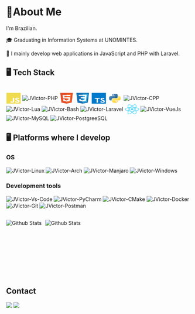 # 👾About Me

I'm Brazilian.

🎓 Graduating in Information Systems at UNOMINTES.

🤖 I mainly develop web applications in JavaScript and PHP with Laravel.

## 🖥️ Tech Stack

<div style="display: inline_block"><br>
  <img align="center" alt="JVictor-Js" height="30" width="40" src="https://raw.githubusercontent.com/devicons/devicon/master/icons/javascript/javascript-plain.svg">
  <img align="center" alt="JVictor-PHP" height="30" width="40" src="https://cdn.jsdelivr.net/gh/devicons/devicon@latest/icons/php/php-original.svg" />
  <img align="center" alt="JVictor-HTML" height="30" width="40" src="https://raw.githubusercontent.com/devicons/devicon/master/icons/html5/html5-original.svg">
  <img align="center" alt="JVictor-CSS" height="30" width="40" src="https://raw.githubusercontent.com/devicons/devicon/master/icons/css3/css3-original.svg">
  <img align="center" alt="JVictor-Ts" height="30" width="40" src="https://raw.githubusercontent.com/devicons/devicon/master/icons/typescript/typescript-plain.svg">
  <img align="center" alt="JVictor-Python" height="30" width="40" src="https://raw.githubusercontent.com/devicons/devicon/master/icons/python/python-original.svg">
  <img align="center" alt="JVictor-CPP" height="30" width="40" src="https://cdn.jsdelivr.net/gh/devicons/devicon@latest/icons/cplusplus/cplusplus-original.svg" />
  <img align="center" alt="JVictor-Lua" height="30" width="40" src="https://cdn.jsdelivr.net/gh/devicons/devicon@latest/icons/lua/lua-original.svg" />          
  <img align="center" alt="JVictor-Bash" height="30" width="40" src="https://cdn.jsdelivr.net/gh/devicons/devicon@latest/icons/bash/bash-original.svg" />
  <img align="center" alt="JVictor-Laravel" height="30" width="40" src="https://cdn.jsdelivr.net/gh/devicons/devicon@latest/icons/laravel/laravel-original.svg" />
  <img align="center" alt="JVictor-React" height="30" width="40" src="https://raw.githubusercontent.com/devicons/devicon/master/icons/react/react-original.svg">
  <img align="center" alt="JVictor-VueJs" height="30" width="40" src="https://cdn.jsdelivr.net/gh/devicons/devicon@latest/icons/vuejs/vuejs-original.svg" />
  <img align="center" alt="JVictor-MySQL" height="30" width="40" src="https://cdn.jsdelivr.net/gh/devicons/devicon@latest/icons/mysql/mysql-plain-wordmark.svg" />
  <img align="center" alt="JVictor-PostgreeSQL" height="30" width="40" src="https://cdn.jsdelivr.net/gh/devicons/devicon@latest/icons/postgresql/postgresql-plain-wordmark.svg" />          
</div>

## 🖥️ Platforms where I develop

### OS
<div>
  <img align="center" alt="JVictor-Linux" height="30" width="40" src="https://cdn.jsdelivr.net/gh/devicons/devicon@latest/icons/linux/linux-original.svg" />
  <img align="center" alt="JVictor-Arch" height="30" width="40" src="https://cdn.jsdelivr.net/gh/devicons/devicon@latest/icons/archlinux/archlinux-original.svg" />
  <img align="center" alt="JVictor-Manjaro" height="30" width="40" src="https://upload.wikimedia.org/wikipedia/commons/3/3e/Manjaro-logo.svg" />
  <img align="center" alt="JVictor-Windows" height="30" width="40" src="https://cdn.jsdelivr.net/gh/devicons/devicon@latest/icons/windows11/windows11-original.svg" />
</div>


### Development tools
<div>
  <img align="center" alt="JVictor-Vs-Code" height="30" width="40" src="https://cdn.jsdelivr.net/gh/devicons/devicon@latest/icons/vscode/vscode-original.svg" />
  <img align="center" alt="JVictor-PyCharm" height="30" width="40" src="https://cdn.jsdelivr.net/gh/devicons/devicon@latest/icons/pycharm/pycharm-original.svg" />
  <img align="center" alt="JVictor-CMake" height="30" width="40" src="https://cdn.jsdelivr.net/gh/devicons/devicon@latest/icons/cmake/cmake-original.svg" />
  <img align="center" alt="JVictor-Docker" height="30" width="40" src="https://cdn.jsdelivr.net/gh/devicons/devicon@latest/icons/docker/docker-original.svg" />
  <img align="center" alt="JVictor-Git" height="30" width="40" src="https://cdn.jsdelivr.net/gh/devicons/devicon@latest/icons/git/git-original.svg" />
  <img align="center" alt="JVictor-Postman" height="30" width="40" src="https://cdn.jsdelivr.net/gh/devicons/devicon@latest/icons/postman/postman-original.svg" />
</div>
 

##

<img 
    align= "left"
    alt= "Github Stats"
    heyght= 200
    style= "padding-right: 10px"
    src= "https://github-readme-stats.vercel.app/api?username=JVictorBastos732&show_icons=true&theme=dark"
  />

<img 
    align= "left"
    alt= "Github Stats"
    heyght= 200
    style= "padding-right: 10px"
    src= "https://github-readme-stats.vercel.app/api/top-langs/?username=JVictorBAstos732&theme=dark&layout=compact"
  />

  <br>
  <br>
  <br>
  <br>
  <br>
  <br>
  <br>
  <br>
  <br>

## Contact

<div>
  <a href = "mailto:joaovictor.bastos732@gmail.com"><img src="https://img.shields.io/badge/-Gmail-%23333?style=for-the-badge&logo=gmail&logoColor=white" target="_blank"></a>
  <a href="https://www.linkedin.com/in/joao-victor-bastos-397a58340/" target="_blank"><img src="https://img.shields.io/badge/-LinkedIn-%230077B5?style=for-the-badge&logo=linkedin&logoColor=white" target="_blank"></a> 
  
</div>
